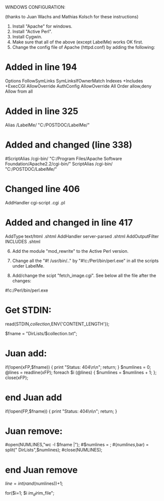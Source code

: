 WINDOWS CONFIGURATION:

(thanks to Juan Wachs and Mathias Kolsch for these instructions)

1. Install "Apache" for windows.
2. Install "Active Perl".
3. Install Cygwin.
4. Make sure that all of the above (except LabelMe) works OK first.
5. Change the config file of Apache (httpd.conf) by adding the
   following:

# Added in line 194
Options FollowSymLinks SymLinksIfOwnerMatch Indexes +Includes +ExecCGI
AllowOverride AuthConfig
AllowOverride All
Order allow,deny
Allow from all

# Added in line 325
Alias /LabelMe/ "C:/POSTDOC/LabelMe/"		

# Added and changed (line 338)
#ScriptAlias /cgi-bin/ "C:/Program Files/Apache Software Foundation/Apache2.2/cgi-bin/"
ScriptAlias /cgi-bin/ "C:/POSTDOC/LabelMe/" 

# Changed line 406
AddHandler cgi-script .cgi .pl

# Added and changed in line 417
AddType text/html .shtml
AddHandler server-parsed .shtml
AddOutputFilter INCLUDES .shtml

6. Add the module "mod_rewrite" to the Active Perl version.

7. Change all the "#! /usr/bin/.." by "#!c:/Perl/bin/perl.exe" in all
   the scripts under LabelMe.

8. Add/change the scipt "fetch_image.cgi". See below all the file
   after the changes:

#!c:/Perl/bin/perl.exe
# Get STDIN:

read(STDIN,$collection,$ENV{'CONTENT_LENGTH'});

$fname = "DirLists/$collection.txt";

# Juan add:
if(!open(xFP,$fname)) {
    print "Status: 404\n\n";
    return;
}
$numlines = 0;
@lines = readline(xFP);
foreach $i (@lines) {
    $numlines = $numlines + 1;
};
close(xFP);
# end Juan add

if(!open(FP,$fname)) {
    print "Status: 404\n\n";
    return;
}

# Juan remove:
#open(NUMLINES,"wc -l $fname |");
#$numlines = ;
#($numlines,$bar) = split(" DirLists",$numlines);
#close(NUMLINES);
# end Juan remove

$line = int(rand($numlines))+1;

for($i=1; $i $im_dir$im_file";
